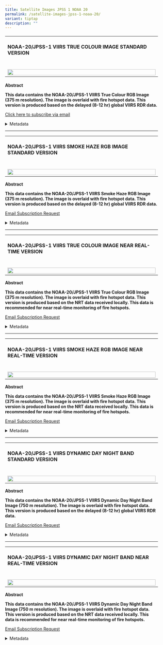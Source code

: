 ```yaml
---
title: Satellite Images JPSS 1 NOAA 20
permalink: /satellite-images-jpss-1-noaa-20/
variant: tiptap
description: ""
---
```

<h4></h4>
<table style="minWidth: 25px">
<colgroup>
<col>
</colgroup>
<tbody>
<tr>
<td rowspan="1" colspan="1">
<h4><strong>NOAA-20/JPSS-1 VIIRS TRUE COLOUR IMAGE STANDARD VERSION</strong></h4>
</td>
</tr>
<tr>
<td rowspan="1" colspan="1">
<p></p>
<div class="isomer-image-wrapper">
<img style="width: 100%" height="auto" width="100%" alt="" src="/images/L2 Images/VIIRS_TRUE_COLOUR.jpg">
</div>
</td>
</tr>
</tbody>
</table>
<h4></h4>
<p><strong>Abstract</strong>
</p>
<p><strong>This data contains the NOAA-20/JPSS-1 VIIRS True Colour RGB Image (375 m resolution). The image is overlaid with fire hotspot data. This version is produced based on the delayed (8-12 hr) global VIIRS RDR data.</strong>
</p>
<p></p>
<p><a href="https://go.gov.sg/asmc-wis2-email-subscription-request-form" rel="noopener noreferrer nofollow" target="_blank">Click here to subscribe via email</a>
</p>
<div data-type="detailGroup" class="isomer-accordion-group isomer-accordion isomer-accordion-white">
<details class="isomer-details">
<summary>Metadata</summary>
<div data-type="detailsContent" class="isomer-details-content">
<p></p>
<table style="minWidth: 50px">
<colgroup>
<col>
<col>
</colgroup>
<tbody>
<tr>
<td rowspan="1" colspan="1">
<p>ID</p>
</td>
<td rowspan="1" colspan="1">
<p>urn:x-wmo:md:sgp:asmc:jp1_viirs_truecolour_375m_jpg_late</p>
</td>
</tr>
<tr>
<td rowspan="1" colspan="1">
<p>Conforms To</p>
</td>
<td rowspan="1" colspan="1">
<p><a href="http://wis.wmo.int/spec/wcmp/2.0;http://www.opengis.net/spec/ogcapi-records-1/1.0/req/record-core" rel="noopener nofollow" target="_blank">http://wis.wmo.int/spec/wcmp/2.0;http://www.opengis.net/spec/ogcapi-records-1/1.0/req/record-core</a>
</p>
</td>
</tr>
<tr>
<td rowspan="1" colspan="1">
<p>Type</p>
</td>
<td rowspan="1" colspan="1">
<p>Feature</p>
</td>
</tr>
<tr>
<td rowspan="1" colspan="1">
<p>Geometry Type</p>
</td>
<td rowspan="1" colspan="1">
<p>Polygon</p>
</td>
</tr>
<tr>
<td rowspan="1" colspan="1">
<p>Geometry Coordinates</p>
</td>
<td rowspan="1" colspan="1">
<p>[ [ [ 80, -15 ], [ 80, 30 ], [ 140, 30 ], [ 140, -15 ], [ 80, -15 ] ]
]</p>
</td>
</tr>
<tr>
<td rowspan="1" colspan="1">
<p>Time Interval</p>
</td>
<td rowspan="1" colspan="1">
<p>2023-11-06 ..</p>
</td>
</tr>
<tr>
<td rowspan="1" colspan="1">
<p>Time Resolution</p>
</td>
<td rowspan="1" colspan="1">
<p>P1D</p>
</td>
</tr>
<tr>
<td rowspan="1" colspan="1">
<p>Themes</p>
</td>
<td rowspan="1" colspan="1">
<p>noaa20 jpss-1, jpss_satellite, fire hotspot, active fires, standard version,
true colour rgb</p>
</td>
</tr>
<tr>
<td rowspan="1" colspan="1">
<p>Scheme</p>
</td>
<td rowspan="1" colspan="1">
<p><a href="http://www.isotc211.org/2005/resources/codeList.xml#MD_KeywordTypeCode" rel="noopener nofollow" target="_blank">http://www.isotc211.org/2005/resources/codeList.xml#MD_KeywordTypeCode</a>
</p>
</td>
</tr>
<tr>
<td rowspan="1" colspan="1">
<p>Created</p>
</td>
<td rowspan="1" colspan="1">
<p>2023-11-02T01:30:00Z</p>
</td>
</tr>
<tr>
<td rowspan="1" colspan="1">
<p>Description</p>
</td>
<td rowspan="1" colspan="1">
<p>This data contains the NOAA-20/JPSS-1 VIIRS True Colour RGB Image (375
m resolution). The image is overlaid with fire hotspot data. This version
is produced based on the delayed (8-12 hr) global VIIRS RDR data.</p>
</td>
</tr>
<tr>
<td rowspan="1" colspan="1">
<p>Language</p>
</td>
<td rowspan="1" colspan="1">
<p>en</p>
</td>
</tr>
<tr>
<td rowspan="1" colspan="1">
<p>Title</p>
</td>
<td rowspan="1" colspan="1">
<p>NOAA-20/JPSS-1 VIIRS True Colour Image Standard Version</p>
</td>
</tr>
<tr>
<td rowspan="1" colspan="1">
<p>Updated</p>
</td>
<td rowspan="1" colspan="1">
<p>6/11/2023</p>
</td>
</tr>
<tr>
<td rowspan="1" colspan="1">
<p>Organization</p>
</td>
<td rowspan="1" colspan="1">
<p>Meteorological Service Singapore</p>
</td>
</tr>
<tr>
<td rowspan="1" colspan="1">
<p>Email</p>
</td>
<td rowspan="1" colspan="1">
<p><a href="mailto:ASMC_Enquiries@nea.gov.sg" rel="noopener nofollow" target="_blank">ASMC_Enquiries@nea.gov.sg</a>
</p>
</td>
</tr>
<tr>
<td rowspan="1" colspan="1">
<p>Phone</p>
</td>
<td rowspan="1" colspan="1">
<p>6565422837</p>
</td>
</tr>
<tr>
<td rowspan="1" colspan="1">
<p>Address</p>
</td>
<td rowspan="1" colspan="1">
<p>Room #041-033, 4th Floor, South Finger Terminal 2, Singapore Changi Airport,
Singapore 819643</p>
</td>
</tr>
<tr>
<td rowspan="1" colspan="1">
<p>Contact Instructions</p>
</td>
<td rowspan="1" colspan="1">
<p>email</p>
</td>
</tr>
<tr>
<td rowspan="1" colspan="1">
<p>Website</p>
</td>
<td rowspan="1" colspan="1">
<p><a href="http://asmc.asean.org/home/" rel="noopener noreferrer nofollow" target="_blank">http://asmc.asean.org/home/</a>
</p>
</td>
</tr>
<tr>
<td rowspan="1" colspan="1">
<p>Data access API</p>
</td>
<td rowspan="1" colspan="1">
<p><a href="https://esl65wys5i.execute-api.ap-southeast-1.amazonaws.com/v1/JP1_VIIRS_TRUECOLOUR_375M_JPG_LATE" rel="noopener noreferrer nofollow" target="_blank">https://esl65wys5i.execute-api.ap-southeast-1.amazonaws.com/v1/JP1_VIIRS_TRUECOLOUR_375M_JPG_LATE</a>
</p>
</td>
</tr>
<tr>
<td rowspan="1" colspan="1">
<p>Data notifications from WMO WIS2 Global Broker - Meteo France</p>
</td>
<td rowspan="1" colspan="1">
<p>mqtts://everyone:<a rel="noopener noreferrer nofollow" target="_blank">everyone@globalbroker.meteo.fr:8883</a>/</p>
</td>
</tr>
<tr>
<td rowspan="1" colspan="1">
<p>Data notifications from WMO WIS2 Global Broker - China Meteorological
Administration</p>
</td>
<td rowspan="1" colspan="1">
<p>mqtts://everyone:<a rel="noopener noreferrer nofollow" target="_blank">everyone@gb.wis.cma.cn:8883</a>/</p>
</td>
</tr>
</tbody>
</table>
</div>
</details>
</div>
<p></p>
<hr>
<table style="minWidth: 25px">
<colgroup>
<col>
</colgroup>
<tbody>
<tr>
<td rowspan="1" colspan="1">
<h4><strong>NOAA-20/JPSS-1 VIIRS SMOKE HAZE RGB IMAGE STANDARD VERSION</strong></h4>
</td>
</tr>
<tr>
<td rowspan="1" colspan="1">
<p></p>
<div class="isomer-image-wrapper">
<img style="width: 100%" height="auto" width="100%" alt="" src="/images/L2 Images/SMOKE_HAZE_RGB.jpg">
</div>
</td>
</tr>
</tbody>
</table>
<p><strong>Abstract</strong>
</p>
<p><strong>This data contains the NOAA-20/JPSS-1 VIIRS Smoke Haze RGB Image (375 m resolution). The image is overlaid with fire hotspot data. This version is produced based on the delayed (8-12 hr) global VIIRS RDR data.</strong>
</p>
<p></p>
<p><a href="https://go.gov.sg/asmc-wis2-email-subscription-request-form" rel="noopener noreferrer nofollow" target="_blank">Email Subscription Request</a>
</p>
<div data-type="detailGroup" class="isomer-accordion-group isomer-accordion isomer-accordion-white">
<details class="isomer-details">
<summary>Metadata</summary>
<div data-type="detailsContent" class="isomer-details-content">
<p></p>
<table style="minWidth: 50px">
<colgroup>
<col>
<col>
</colgroup>
<tbody>
<tr>
<td rowspan="1" colspan="1">
<p>ID</p>
</td>
<td rowspan="1" colspan="1">
<p>urn:x-wmo:md:sgp:asmc:jp1_viirs_smokehaze_375m_jpg_late</p>
</td>
</tr>
<tr>
<td rowspan="1" colspan="1">
<p>Conforms To</p>
</td>
<td rowspan="1" colspan="1">
<p><a href="http://wis.wmo.int/spec/wcmp/2.0;http://www.opengis.net/spec/ogcapi-records-1/1.0/req/record-core" rel="noopener noreferrer nofollow" target="_blank">http://wis.wmo.int/spec/wcmp/2.0;http://www.opengis.net/spec/ogcapi-records-1/1.0/req/record-core</a>
</p>
</td>
</tr>
<tr>
<td rowspan="1" colspan="1">
<p>Type</p>
</td>
<td rowspan="1" colspan="1">
<p>Feature</p>
</td>
</tr>
<tr>
<td rowspan="1" colspan="1">
<p>Geometry Type</p>
</td>
<td rowspan="1" colspan="1">
<p>Polygon</p>
</td>
</tr>
<tr>
<td rowspan="1" colspan="1">
<p>Geometry Coordinates</p>
</td>
<td rowspan="1" colspan="1">
<p>[ [ [ 80, -15 ], [ 80, 30 ], [ 140, 30 ], [ 140, -15 ], [ 80, -15 ] ]
]</p>
</td>
</tr>
<tr>
<td rowspan="1" colspan="1">
<p>Time Interval</p>
</td>
<td rowspan="1" colspan="1">
<p>2023-11-06 ..</p>
</td>
</tr>
<tr>
<td rowspan="1" colspan="1">
<p>Time Resolution</p>
</td>
<td rowspan="1" colspan="1">
<p>P1D</p>
</td>
</tr>
<tr>
<td rowspan="1" colspan="1">
<p>Themes</p>
</td>
<td rowspan="1" colspan="1">
<p>noaa-20, jpss-1, fire hotspot, active fires, standard version, smoke haze
rgb, jpss_satellite</p>
</td>
</tr>
<tr>
<td rowspan="1" colspan="1">
<p>Scheme</p>
</td>
<td rowspan="1" colspan="1">
<p><a href="http://www.isotc211.org/2005/resources/codeList.xml#MD_KeywordTypeCode" rel="noopener noreferrer nofollow" target="_blank">http://www.isotc211.org/2005/resources/codeList.xml#MD_KeywordTypeCode</a>
</p>
</td>
</tr>
<tr>
<td rowspan="1" colspan="1">
<p>Created</p>
</td>
<td rowspan="1" colspan="1">
<p>2023-11-02T01:30:00Z</p>
</td>
</tr>
<tr>
<td rowspan="1" colspan="1">
<p>Description</p>
</td>
<td rowspan="1" colspan="1">
<p>This data contains the NOAA-20/JPSS-1 VIIRS Smoke Haze RGB Image (375
m resolution). The image is overlaid with fire hotspot data. This version
is produced based on the delayed (8-12 hr) global VIIRS RDR data.</p>
</td>
</tr>
<tr>
<td rowspan="1" colspan="1">
<p>Language</p>
</td>
<td rowspan="1" colspan="1">
<p>en</p>
</td>
</tr>
<tr>
<td rowspan="1" colspan="1">
<p>Title</p>
</td>
<td rowspan="1" colspan="1">
<p>NOAA-20/JPSS-1 VIIRS Smoke Haze RGB Image Standard Version</p>
</td>
</tr>
<tr>
<td rowspan="1" colspan="1">
<p>Updated</p>
</td>
<td rowspan="1" colspan="1">
<p>6/11/2023</p>
</td>
</tr>
<tr>
<td rowspan="1" colspan="1">
<p>Organization</p>
</td>
<td rowspan="1" colspan="1">
<p>Meteorological Service Singapore</p>
</td>
</tr>
<tr>
<td rowspan="1" colspan="1">
<p>Email</p>
</td>
<td rowspan="1" colspan="1">
<p><a href="mailto:ASMC_Enquiries@nea.gov.sg" rel="noopener noreferrer nofollow" target="_blank">ASMC_Enquiries@nea.gov.sg</a>
</p>
</td>
</tr>
<tr>
<td rowspan="1" colspan="1">
<p>Phone</p>
</td>
<td rowspan="1" colspan="1">
<p>6565422837</p>
</td>
</tr>
<tr>
<td rowspan="1" colspan="1">
<p>Address</p>
</td>
<td rowspan="1" colspan="1">
<p>Room #041-033, 4th Floor, South Finger Terminal 2, Singapore Changi Airport,
Singapore 819643</p>
</td>
</tr>
<tr>
<td rowspan="1" colspan="1">
<p>Contact Instructions</p>
</td>
<td rowspan="1" colspan="1">
<p>email</p>
</td>
</tr>
<tr>
<td rowspan="1" colspan="1">
<p>Website</p>
</td>
<td rowspan="1" colspan="1">
<p><a href="http://asmc.asean.org/home/" rel="noopener noreferrer nofollow" target="_blank">http://asmc.asean.org/home/</a>
</p>
</td>
</tr>
<tr>
<td rowspan="1" colspan="1">
<p>Data access API</p>
</td>
<td rowspan="1" colspan="1">
<p><a href="https://esl65wys5i.execute-api.ap-southeast-1.amazonaws.com/v1/JP1_VIIRS_SMOKEHAZE_375M_JPG_LATE" rel="noopener noreferrer nofollow" target="_blank">https://esl65wys5i.execute-api.ap-southeast-1.amazonaws.com/v1/JP1_VIIRS_SMOKEHAZE_375M_JPG_LATE</a>
</p>
</td>
</tr>
<tr>
<td rowspan="1" colspan="1">
<p>Data notifications from WMO WIS2 Global Broker - Meteo France</p>
</td>
<td rowspan="1" colspan="1">
<p>mqtts://everyone:<a href="mailto:everyone@globalbroker.meteo.fr:8883" rel="noopener noreferrer nofollow" target="_blank">everyone@globalbroker.meteo.fr:8883</a>/</p>
</td>
</tr>
<tr>
<td rowspan="1" colspan="1">
<p>Data notifications from WMO WIS2 Global Broker - China Meteorological
Administration</p>
</td>
<td rowspan="1" colspan="1">
<p>mqtts://everyone:<a href="mailto:everyone@gb.wis.cma.cn:8883" rel="noopener noreferrer nofollow" target="_blank">everyone@gb.wis.cma.cn:8883</a>/</p>
</td>
</tr>
</tbody>
</table>
</div>
</details>
</div>
<p></p>
<hr>
<table style="minWidth: 25px">
<colgroup>
<col>
</colgroup>
<tbody>
<tr>
<td rowspan="1" colspan="1">
<h4><strong>NOAA-20/JPSS-1 VIIRS TRUE COLOUR IMAGE NEAR REAL-TIME VERSION</strong></h4>
</td>
</tr>
<tr>
<td rowspan="1" colspan="1">
<p></p>
<div class="isomer-image-wrapper">
<img style="width: 100%" height="auto" width="100%" alt="" src="/images/L2 Images/VIIRS_TRUE_COLOUR.jpg">
</div>
</td>
</tr>
</tbody>
</table>
<p><strong>Abstract</strong>
</p>
<p><strong>This data contains the NOAA-20/JPSS-1 VIIRS True Colour RGB Image (375 m resolution). The image is overlaid with fire hotspot data. This version is produced based on the NRT data received locally. This data is recommended for near real-time monitoring of fire hotspots.</strong>
</p>
<p></p>
<p><a href="https://go.gov.sg/asmc-wis2-email-subscription-request-form" rel="noopener noreferrer nofollow" target="_blank">Email Subscription Request</a>
</p>
<div data-type="detailGroup" class="isomer-accordion-group isomer-accordion isomer-accordion-white">
<details class="isomer-details">
<summary>Metadata</summary>
<div data-type="detailsContent" class="isomer-details-content">
<p></p>
<table style="minWidth: 50px">
<colgroup>
<col>
<col>
</colgroup>
<tbody>
<tr>
<td rowspan="1" colspan="1">
<p>ID</p>
</td>
<td rowspan="1" colspan="1">
<p>urn:x-wmo:md:sgp:asmc:jp1_viirs_truecolour_375m_jpg_nrt</p>
</td>
</tr>
<tr>
<td rowspan="1" colspan="1">
<p>Conforms To</p>
</td>
<td rowspan="1" colspan="1">
<p><a href="http://wis.wmo.int/spec/wcmp/2.0;http://www.opengis.net/spec/ogcapi-records-1/1.0/req/record-core" rel="noopener noreferrer nofollow" target="_blank">http://wis.wmo.int/spec/wcmp/2.0;http://www.opengis.net/spec/ogcapi-records-1/1.0/req/record-core</a>
</p>
</td>
</tr>
<tr>
<td rowspan="1" colspan="1">
<p>Type</p>
</td>
<td rowspan="1" colspan="1">
<p>Feature</p>
</td>
</tr>
<tr>
<td rowspan="1" colspan="1">
<p>Geometry Type</p>
</td>
<td rowspan="1" colspan="1">
<p>Polygon</p>
</td>
</tr>
<tr>
<td rowspan="1" colspan="1">
<p>Geometry Coordinates</p>
</td>
<td rowspan="1" colspan="1">
<p>[ [ [ 80, -15 ], [ 80, 30 ], [ 140, 30 ], [ 140, -15 ], [ 80, -15 ] ]
]</p>
</td>
</tr>
<tr>
<td rowspan="1" colspan="1">
<p>Time Interval</p>
</td>
<td rowspan="1" colspan="1">
<p>2023-11-06 ..</p>
</td>
</tr>
<tr>
<td rowspan="1" colspan="1">
<p>Time Resolution</p>
</td>
<td rowspan="1" colspan="1">
<p>P1D</p>
</td>
</tr>
<tr>
<td rowspan="1" colspan="1">
<p>Themes</p>
</td>
<td rowspan="1" colspan="1">
<p>noaa20 jpss-1, jpss_satellite, fire hotspot, active fires, nrt version,
true colour rgb</p>
</td>
</tr>
<tr>
<td rowspan="1" colspan="1">
<p>Scheme</p>
</td>
<td rowspan="1" colspan="1">
<p><a href="http://www.isotc211.org/2005/resources/codeList.xml#MD_KeywordTypeCode" rel="noopener noreferrer nofollow" target="_blank">http://www.isotc211.org/2005/resources/codeList.xml#MD_KeywordTypeCode</a>
</p>
</td>
</tr>
<tr>
<td rowspan="1" colspan="1">
<p>Created</p>
</td>
<td rowspan="1" colspan="1">
<p>2023-11-02T01:30:00Z</p>
</td>
</tr>
<tr>
<td rowspan="1" colspan="1">
<p>Description</p>
</td>
<td rowspan="1" colspan="1">
<p>This data contains the NOAA-20/JPSS-1 VIIRS True Colour RGB Image (375
m resolution). The image is overlaid with fire hotspot data.\n\nThis version
is produced based on the NRT data received locally. This data is recommended
for near real-time monitoring of fire hotspots.</p>
</td>
</tr>
<tr>
<td rowspan="1" colspan="1">
<p>Language</p>
</td>
<td rowspan="1" colspan="1">
<p>en</p>
</td>
</tr>
<tr>
<td rowspan="1" colspan="1">
<p>Title</p>
</td>
<td rowspan="1" colspan="1">
<p>NOAA-20/JPSS-1 VIIRS True Colour Image Near Real-Time Version</p>
</td>
</tr>
<tr>
<td rowspan="1" colspan="1">
<p>Updated</p>
</td>
<td rowspan="1" colspan="1">
<p>6/11/2023</p>
</td>
</tr>
<tr>
<td rowspan="1" colspan="1">
<p>Organization</p>
</td>
<td rowspan="1" colspan="1">
<p>Meteorological Service Singapore</p>
</td>
</tr>
<tr>
<td rowspan="1" colspan="1">
<p>Email</p>
</td>
<td rowspan="1" colspan="1">
<p><a href="mailto:ASMC_Enquiries@nea.gov.sg" rel="noopener noreferrer nofollow" target="_blank">ASMC_Enquiries@nea.gov.sg</a>
</p>
</td>
</tr>
<tr>
<td rowspan="1" colspan="1">
<p>Phone</p>
</td>
<td rowspan="1" colspan="1">
<p>6565422837</p>
</td>
</tr>
<tr>
<td rowspan="1" colspan="1">
<p>Address</p>
</td>
<td rowspan="1" colspan="1">
<p>Room #041-033, 4th Floor, South Finger Terminal 2&nbsp; -&nbsp; Singapore
Changi Airport, Singapore 819643</p>
</td>
</tr>
<tr>
<td rowspan="1" colspan="1">
<p>Contact Instructions</p>
</td>
<td rowspan="1" colspan="1">
<p>email</p>
</td>
</tr>
<tr>
<td rowspan="1" colspan="1">
<p>Website</p>
</td>
<td rowspan="1" colspan="1">
<p><a href="http://asmc.asean.org/home/" rel="noopener noreferrer nofollow" target="_blank">http://asmc.asean.org/home/</a>
</p>
</td>
</tr>
<tr>
<td rowspan="1" colspan="1">
<p>Data access API</p>
</td>
<td rowspan="1" colspan="1">
<p><a href="https://esl65wys5i.execute-api.ap-southeast-1.amazonaws.com/v1/JP1_VIIRS_TRUECOLOUR_375M_JPG_NRT" rel="noopener noreferrer nofollow" target="_blank">https://esl65wys5i.execute-api.ap-southeast-1.amazonaws.com/v1/JP1_VIIRS_TRUECOLOUR_375M_JPG_NRT</a>
</p>
</td>
</tr>
<tr>
<td rowspan="1" colspan="1">
<p>Data notifications from WMO WIS2 Global Broker - Meteo France</p>
</td>
<td rowspan="1" colspan="1">
<p>mqtts://everyone:<a rel="noopener noreferrer nofollow" target="_blank">everyone@globalbroker.meteo.fr:8883</a>/</p>
</td>
</tr>
<tr>
<td rowspan="1" colspan="1">
<p>Data notifications from WMO WIS2 Global Broker - China Meteorological
Administration</p>
</td>
<td rowspan="1" colspan="1">
<p>mqtts://everyone:<a rel="noopener noreferrer nofollow" target="_blank">everyone@gb.wis.cma.cn:8883</a>/</p>
</td>
</tr>
</tbody>
</table>
</div>
</details>
</div>
<p></p>
<hr>
<table style="minWidth: 25px">
<colgroup>
<col>
</colgroup>
<tbody>
<tr>
<td rowspan="1" colspan="1">
<h4><strong>NOAA-20/JPSS-1 VIIRS SMOKE HAZE RGB IMAGE NEAR REAL-TIME VERSION</strong></h4>
</td>
</tr>
<tr>
<td rowspan="1" colspan="1">
<p></p>
<div class="isomer-image-wrapper">
<img style="width: 100%" height="auto" width="100%" alt="" src="/images/L2 Images/SMOKE_HAZE_RGB.jpg">
</div>
</td>
</tr>
</tbody>
</table>
<p><strong>Abstract</strong>
</p>
<p><strong>This data contains the NOAA-20/JPSS-1 VIIRS Smoke Haze RGB Image (375 m resolution). The image is overlaid with fire hotspot data. This version is produced based on the NRT data received locally. This data is recommended for near real-time monitoring of fire hotspots.</strong>
</p>
<p></p>
<p><a href="https://go.gov.sg/asmc-wis2-email-subscription-request-form" rel="noopener noreferrer nofollow" target="_blank">Email Subscription Request</a>
</p>
<div data-type="detailGroup" class="isomer-accordion-group isomer-accordion isomer-accordion-white">
<details class="isomer-details">
<summary>Metadata</summary>
<div data-type="detailsContent" class="isomer-details-content">
<p></p>
<table style="minWidth: 50px">
<colgroup>
<col>
<col>
</colgroup>
<tbody>
<tr>
<td rowspan="1" colspan="1">
<p>ID</p>
</td>
<td rowspan="1" colspan="1">
<p>urn:x-wmo:md:sgp:asmc:jp1_viirs_smokehaze_375m_jpg_nrt</p>
</td>
</tr>
<tr>
<td rowspan="1" colspan="1">
<p>Conforms To</p>
</td>
<td rowspan="1" colspan="1">
<p><a href="http://wis.wmo.int/spec/wcmp/2.0;http://www.opengis.net/spec/ogcapi-records-1/1.0/req/record-core" rel="noopener noreferrer nofollow" target="_blank">http://wis.wmo.int/spec/wcmp/2.0;http://www.opengis.net/spec/ogcapi-records-1/1.0/req/record-core</a>
</p>
</td>
</tr>
<tr>
<td rowspan="1" colspan="1">
<p>Type</p>
</td>
<td rowspan="1" colspan="1">
<p>Feature</p>
</td>
</tr>
<tr>
<td rowspan="1" colspan="1">
<p>Geometry Type</p>
</td>
<td rowspan="1" colspan="1">
<p>Polygon</p>
</td>
</tr>
<tr>
<td rowspan="1" colspan="1">
<p>Geometry Coordinates</p>
</td>
<td rowspan="1" colspan="1">
<p>[ [ [ 80, -15 ], [ 80, 30 ], [ 140, 30 ], [ 140, -15 ], [ 80, -15 ] ]
]</p>
</td>
</tr>
<tr>
<td rowspan="1" colspan="1">
<p>Time Interval</p>
</td>
<td rowspan="1" colspan="1">
<p>2023-11-06 ..</p>
</td>
</tr>
<tr>
<td rowspan="1" colspan="1">
<p>Time Resolution</p>
</td>
<td rowspan="1" colspan="1">
<p>P1D</p>
</td>
</tr>
<tr>
<td rowspan="1" colspan="1">
<p>Themes</p>
</td>
<td rowspan="1" colspan="1">
<p>noaa-20, jpss-1, fire hotspot, active fires, nrt version, smoke haze rgb,
jpss_satellite</p>
</td>
</tr>
<tr>
<td rowspan="1" colspan="1">
<p>Scheme</p>
</td>
<td rowspan="1" colspan="1">
<p><a href="http://www.isotc211.org/2005/resources/codeList.xml#MD_KeywordTypeCode" rel="noopener noreferrer nofollow" target="_blank">http://www.isotc211.org/2005/resources/codeList.xml#MD_KeywordTypeCode</a>
</p>
</td>
</tr>
<tr>
<td rowspan="1" colspan="1">
<p>Created</p>
</td>
<td rowspan="1" colspan="1">
<p>2023-11-02T01:30:00Z</p>
</td>
</tr>
<tr>
<td rowspan="1" colspan="1">
<p>Description</p>
</td>
<td rowspan="1" colspan="1">
<p>This data contains the NOAA-20/JPSS-1 VIIRS Smoke Haze RGB Image (375
m resolution). The image is overlaid with fire hotspot data. This version
is produced based on the NRT data received locally. This data is recommended
for near real-time monitoring of fire hotspots.</p>
</td>
</tr>
<tr>
<td rowspan="1" colspan="1">
<p>Language</p>
</td>
<td rowspan="1" colspan="1">
<p>en</p>
</td>
</tr>
<tr>
<td rowspan="1" colspan="1">
<p>Title</p>
</td>
<td rowspan="1" colspan="1">
<p>NOAA-20/JPSS-1 VIIRS Smoke Haze RGB Image Near Real-Time Version</p>
</td>
</tr>
<tr>
<td rowspan="1" colspan="1">
<p>Updated</p>
</td>
<td rowspan="1" colspan="1">
<p>6/11/2023</p>
</td>
</tr>
<tr>
<td rowspan="1" colspan="1">
<p>Organization</p>
</td>
<td rowspan="1" colspan="1">
<p>Meteorological Service Singapore</p>
</td>
</tr>
<tr>
<td rowspan="1" colspan="1">
<p>Email</p>
</td>
<td rowspan="1" colspan="1">
<p><a href="mailto:ASMC_Enquiries@nea.gov.sg" rel="noopener noreferrer nofollow" target="_blank">ASMC_Enquiries@nea.gov.sg</a>
</p>
</td>
</tr>
<tr>
<td rowspan="1" colspan="1">
<p>Phone</p>
</td>
<td rowspan="1" colspan="1">
<p>6565422837</p>
</td>
</tr>
<tr>
<td rowspan="1" colspan="1">
<p>Address</p>
</td>
<td rowspan="1" colspan="1">
<p>Room #041-033, 4th Floor, South Finger Terminal 2, Singapore Changi Airport,
Singapore 819643</p>
</td>
</tr>
<tr>
<td rowspan="1" colspan="1">
<p>Contact Instructions</p>
</td>
<td rowspan="1" colspan="1">
<p>email</p>
</td>
</tr>
<tr>
<td rowspan="1" colspan="1">
<p>Website</p>
</td>
<td rowspan="1" colspan="1">
<p><a href="http://asmc.asean.org/home/" rel="noopener noreferrer nofollow" target="_blank">http://asmc.asean.org/home/</a>
</p>
</td>
</tr>
<tr>
<td rowspan="1" colspan="1">
<p>Data access API</p>
</td>
<td rowspan="1" colspan="1">
<p><a href="https://esl65wys5i.execute-api.ap-southeast-1.amazonaws.com/v1/JP1_VIIRS_SMOKEHAZE_375M_JPG_NRT" rel="noopener noreferrer nofollow" target="_blank">https://esl65wys5i.execute-api.ap-southeast-1.amazonaws.com/v1/JP1_VIIRS_SMOKEHAZE_375M_JPG_NRT</a>
</p>
</td>
</tr>
<tr>
<td rowspan="1" colspan="1">
<p>Data notifications from WMO WIS2 Global Broker - Meteo France</p>
</td>
<td rowspan="1" colspan="1">
<p>mqtts://everyone:<a href="mailto:everyone@globalbroker.meteo.fr:8883" rel="noopener noreferrer nofollow" target="_blank">everyone@globalbroker.meteo.fr:8883</a>/</p>
</td>
</tr>
<tr>
<td rowspan="1" colspan="1">
<p>Data notifications from WMO WIS2 Global Broker - China Meteorological
Administration</p>
</td>
<td rowspan="1" colspan="1">
<p>mqtts://everyone:<a href="mailto:everyone@gb.wis.cma.cn:8883" rel="noopener noreferrer nofollow" target="_blank">everyone@gb.wis.cma.cn:8883</a>/</p>
</td>
</tr>
</tbody>
</table>
</div>
</details>
</div>
<p></p>
<hr>
<table style="minWidth: 25px">
<colgroup>
<col>
</colgroup>
<tbody>
<tr>
<td rowspan="1" colspan="1">
<h4><strong>NOAA-20/JPSS-1 VIIRS DYNAMIC DAY NIGHT BAND STANDARD VERSION</strong></h4>
</td>
</tr>
<tr>
<td rowspan="1" colspan="1">
<p></p>
<div class="isomer-image-wrapper">
<img style="width: 100%" height="auto" width="100%" alt="" src="/images/L2 Images/VIIRS_DAY_NIGHT_ENHANCED.jpg">
</div>
</td>
</tr>
</tbody>
</table>
<p><strong>Abstract</strong>
</p>
<p><strong>This data contains the NOAA-20/JPSS-1 VIIRS Dynamic Day Night Band Image (750 m resolution). The image is overlaid with fire hotspot data. This version is produced based on the delayed (8-12 hr) global VIIRS RDR data.</strong>
</p>
<p></p>
<p><a href="https://go.gov.sg/asmc-wis2-email-subscription-request-form" rel="noopener noreferrer nofollow" target="_blank">Email Subscription Request</a>
</p>
<div data-type="detailGroup" class="isomer-accordion-group isomer-accordion isomer-accordion-white">
<details class="isomer-details">
<summary>Metadata</summary>
<div data-type="detailsContent" class="isomer-details-content">
<p></p>
<table style="minWidth: 50px">
<colgroup>
<col>
<col>
</colgroup>
<tbody>
<tr>
<td rowspan="1" colspan="1">
<p>ID</p>
</td>
<td rowspan="1" colspan="1">
<p>urn:x-wmo:md:sgp:asmc:jp1_viirs_dynamicdnb_750m_jpg_late</p>
</td>
</tr>
<tr>
<td rowspan="1" colspan="1">
<p>Conforms To</p>
</td>
<td rowspan="1" colspan="1">
<p><a href="http://wis.wmo.int/spec/wcmp/2.0;http://www.opengis.net/spec/ogcapi-records-1/1.0/req/record-core" rel="noopener noreferrer nofollow" target="_blank">http://wis.wmo.int/spec/wcmp/2.0;http://www.opengis.net/spec/ogcapi-records-1/1.0/req/record-core</a>
</p>
</td>
</tr>
<tr>
<td rowspan="1" colspan="1">
<p>Type</p>
</td>
<td rowspan="1" colspan="1">
<p>Feature</p>
</td>
</tr>
<tr>
<td rowspan="1" colspan="1">
<p>Geometry Type</p>
</td>
<td rowspan="1" colspan="1">
<p>Polygon</p>
</td>
</tr>
<tr>
<td rowspan="1" colspan="1">
<p>Geometry Coordinates</p>
</td>
<td rowspan="1" colspan="1">
<p>[ [ [ 80, -15 ], [ 80, 30 ], [ 140, 30 ], [ 140, -15 ], [ 80, -15 ] ]
]</p>
</td>
</tr>
<tr>
<td rowspan="1" colspan="1">
<p>Time Interval</p>
</td>
<td rowspan="1" colspan="1">
<p>2023-11-06 ..</p>
</td>
</tr>
<tr>
<td rowspan="1" colspan="1">
<p>Time Resolution</p>
</td>
<td rowspan="1" colspan="1">
<p>P1D</p>
</td>
</tr>
<tr>
<td rowspan="1" colspan="1">
<p>Themes</p>
</td>
<td rowspan="1" colspan="1">
<p>noaa-20, jpss-1, fire hotspot, active fires, standard version, dynamic
day night band, viirs, jpss_satellite</p>
</td>
</tr>
<tr>
<td rowspan="1" colspan="1">
<p>Scheme</p>
</td>
<td rowspan="1" colspan="1">
<p><a href="http://www.isotc211.org/2005/resources/codeList.xml#MD_KeywordTypeCode" rel="noopener nofollow" target="_blank">http://www.isotc211.org/2005/resources/codeList.xml#MD_KeywordTypeCode</a>
</p>
</td>
</tr>
<tr>
<td rowspan="1" colspan="1">
<p>Created</p>
</td>
<td rowspan="1" colspan="1">
<p>2023-11-02T01:30:00Z</p>
</td>
</tr>
<tr>
<td rowspan="1" colspan="1">
<p>Description</p>
</td>
<td rowspan="1" colspan="1">
<p>This data contains the NOAA-20/JPSS-1 VIIRS Dynamic Day Night Band Image
(750 m resolution). The image is overlaid with fire hotspot data. This
version is produced based on the delayed (8-12 hr) global VIIRS RDR data.</p>
</td>
</tr>
<tr>
<td rowspan="1" colspan="1">
<p>Language</p>
</td>
<td rowspan="1" colspan="1">
<p>en</p>
</td>
</tr>
<tr>
<td rowspan="1" colspan="1">
<p>Title</p>
</td>
<td rowspan="1" colspan="1">
<p>NOAA-20/JPSS-1 VIIRS Dynamic Day Night Band Standard Version</p>
</td>
</tr>
<tr>
<td rowspan="1" colspan="1">
<p>Updated</p>
</td>
<td rowspan="1" colspan="1">
<p>6/11/2023</p>
</td>
</tr>
<tr>
<td rowspan="1" colspan="1">
<p>Organization</p>
</td>
<td rowspan="1" colspan="1">
<p>Meteorological Service Singapore</p>
</td>
</tr>
<tr>
<td rowspan="1" colspan="1">
<p>Email</p>
</td>
<td rowspan="1" colspan="1">
<p><a href="mailto:ASMC_Enquiries@nea.gov.sg" rel="noopener noreferrer nofollow" target="_blank">ASMC_Enquiries@nea.gov.sg</a>
</p>
</td>
</tr>
<tr>
<td rowspan="1" colspan="1">
<p>Phone</p>
</td>
<td rowspan="1" colspan="1">
<p>6565422837</p>
</td>
</tr>
<tr>
<td rowspan="1" colspan="1">
<p>Address</p>
</td>
<td rowspan="1" colspan="1">
<p>Room #041-033, 4th Floor, South Finger Terminal 2, Singapore Changi Airport,
Singapore 819643</p>
</td>
</tr>
<tr>
<td rowspan="1" colspan="1">
<p>Contact Instructions</p>
</td>
<td rowspan="1" colspan="1">
<p>email</p>
</td>
</tr>
<tr>
<td rowspan="1" colspan="1">
<p>Website</p>
</td>
<td rowspan="1" colspan="1">
<p><a href="http://asmc.asean.org/home/" rel="noopener noreferrer nofollow" target="_blank">http://asmc.asean.org/home/</a>
</p>
</td>
</tr>
<tr>
<td rowspan="1" colspan="1">
<p>Data access API</p>
</td>
<td rowspan="1" colspan="1">
<p><a href="https://esl65wys5i.execute-api.ap-southeast-1.amazonaws.com/v1/JP1_VIIRS_DYNAMICDNB_750M_JPG_LATE" rel="noopener noreferrer nofollow" target="_blank">https://esl65wys5i.execute-api.ap-southeast-1.amazonaws.com/v1/JP1_VIIRS_DYNAMICDNB_750M_JPG_LATE</a>
</p>
</td>
</tr>
<tr>
<td rowspan="1" colspan="1">
<p>Data notifications from WMO WIS2 Global Broker - Meteo France</p>
</td>
<td rowspan="1" colspan="1">
<p>mqtts://everyone:<a rel="noopener noreferrer nofollow" target="_blank">everyone@globalbroker.meteo.fr:8883</a>/</p>
</td>
</tr>
<tr>
<td rowspan="1" colspan="1">
<p>Data notifications from WMO WIS2 Global Broker - China Meteorological
Administration</p>
</td>
<td rowspan="1" colspan="1">
<p>mqtts://everyone:<a rel="noopener noreferrer nofollow" target="_blank">everyone@gb.wis.cma.cn:8883</a>/</p>
</td>
</tr>
</tbody>
</table>
</div>
</details>
</div>
<p></p>
<hr>
<table style="minWidth: 25px">
<colgroup>
<col>
</colgroup>
<tbody>
<tr>
<td rowspan="1" colspan="1">
<h4><strong>NOAA-20/JPSS-1 VIIRS DYNAMIC DAY NIGHT BAND NEAR REAL-TIME VERSION</strong></h4>
</td>
</tr>
<tr>
<td rowspan="1" colspan="1">
<p></p>
<div class="isomer-image-wrapper">
<img style="width: 100%" height="auto" width="100%" alt="" src="/images/L2 Images/VIIRS_DAY_NIGHT_ENHANCED.jpg">
</div>
</td>
</tr>
</tbody>
</table>
<p><strong>Abstract</strong>
</p>
<p><strong>This data contains the NOAA-20/JPSS-1 VIIRS Dynamic Day Night Band Image (750 m resolution). The image is overlaid with fire hotspot data. This version is produced based on the NRT data received locally. This data is recommended for near real-time monitoring of fire hotspots.</strong>
</p>
<p></p>
<p><a href="https://go.gov.sg/asmc-wis2-email-subscription-request-form" rel="noopener noreferrer nofollow" target="_blank">Email Subscription Request</a>
</p>
<div data-type="detailGroup" class="isomer-accordion-group isomer-accordion isomer-accordion-white">
<details class="isomer-details">
<summary>Metadata</summary>
<div data-type="detailsContent" class="isomer-details-content">
<p></p>
<table style="minWidth: 50px">
<colgroup>
<col>
<col>
</colgroup>
<tbody>
<tr>
<td rowspan="1" colspan="1">
<p>ID</p>
</td>
<td rowspan="1" colspan="1">
<p>urn:x-wmo:md:sgp:asmc:jp1_viirs_dynamicdnb_750m_jpg_nrt</p>
</td>
</tr>
<tr>
<td rowspan="1" colspan="1">
<p>Conforms To</p>
</td>
<td rowspan="1" colspan="1">
<p><a href="http://wis.wmo.int/spec/wcmp/2.0;http://www.opengis.net/spec/ogcapi-records-1/1.0/req/record-core" rel="noopener noreferrer nofollow" target="_blank">http://wis.wmo.int/spec/wcmp/2.0;http://www.opengis.net/spec/ogcapi-records-1/1.0/req/record-core</a>
</p>
</td>
</tr>
<tr>
<td rowspan="1" colspan="1">
<p>Type</p>
</td>
<td rowspan="1" colspan="1">
<p>Feature</p>
</td>
</tr>
<tr>
<td rowspan="1" colspan="1">
<p>Geometry Type</p>
</td>
<td rowspan="1" colspan="1">
<p>Polygon</p>
</td>
</tr>
<tr>
<td rowspan="1" colspan="1">
<p>Geometry Coordinates</p>
</td>
<td rowspan="1" colspan="1">
<p>[ [ [ 80, -15 ], [ 80, 30 ], [ 140, 30 ], [ 140, -15 ], [ 80, -15 ] ]
]</p>
</td>
</tr>
<tr>
<td rowspan="1" colspan="1">
<p>Time Interval</p>
</td>
<td rowspan="1" colspan="1">
<p>2023-11-06 ..</p>
</td>
</tr>
<tr>
<td rowspan="1" colspan="1">
<p>Time Resolution</p>
</td>
<td rowspan="1" colspan="1">
<p>P1D</p>
</td>
</tr>
<tr>
<td rowspan="1" colspan="1">
<p>Themes</p>
</td>
<td rowspan="1" colspan="1">
<p>noaa-20, jpss-1, fire hotspot, active fires, nrt version, dynamic day
night band, viirs, jpss_satellite</p>
</td>
</tr>
<tr>
<td rowspan="1" colspan="1">
<p>Scheme</p>
</td>
<td rowspan="1" colspan="1">
<p><a href="http://www.isotc211.org/2005/resources/codeList.xml#MD_KeywordTypeCode" rel="noopener noreferrer nofollow" target="_blank">http://www.isotc211.org/2005/resources/codeList.xml#MD_KeywordTypeCode</a>
</p>
</td>
</tr>
<tr>
<td rowspan="1" colspan="1">
<p>Created</p>
</td>
<td rowspan="1" colspan="1">
<p>2023-11-02T01:30:00Z</p>
</td>
</tr>
<tr>
<td rowspan="1" colspan="1">
<p>Description</p>
</td>
<td rowspan="1" colspan="1">
<p>This data contains the NOAA-20/JPSS-1 VIIRS Dynamic Day Night Band Image
(750 m resolution). The image is overlaid with fire hotspot data. This
version is produced based on the NRT data received locally. This data is
recommended for near real-time monitoring of fire hotspots.</p>
</td>
</tr>
<tr>
<td rowspan="1" colspan="1">
<p>Language</p>
</td>
<td rowspan="1" colspan="1">
<p>en</p>
</td>
</tr>
<tr>
<td rowspan="1" colspan="1">
<p>Title</p>
</td>
<td rowspan="1" colspan="1">
<p>NOAA-20/JPSS-1 VIIRS Dynamic Day Night Band Near Real-Time Version</p>
</td>
</tr>
<tr>
<td rowspan="1" colspan="1">
<p>Updated</p>
</td>
<td rowspan="1" colspan="1">
<p>6/11/2023</p>
</td>
</tr>
<tr>
<td rowspan="1" colspan="1">
<p>Organization</p>
</td>
<td rowspan="1" colspan="1">
<p>Meteorological Service Singapore</p>
</td>
</tr>
<tr>
<td rowspan="1" colspan="1">
<p>Email</p>
</td>
<td rowspan="1" colspan="1">
<p><a href="mailto:ASMC_Enquiries@nea.gov.sg" rel="noopener noreferrer nofollow" target="_blank">ASMC_Enquiries@nea.gov.sg</a>
</p>
</td>
</tr>
<tr>
<td rowspan="1" colspan="1">
<p>Phone</p>
</td>
<td rowspan="1" colspan="1">
<p>6565422837</p>
</td>
</tr>
<tr>
<td rowspan="1" colspan="1">
<p>Address</p>
</td>
<td rowspan="1" colspan="1">
<p>Room #041-033, 4th Floor, South Finger Terminal 2, Singapore Changi Airport,
Singapore 819643</p>
</td>
</tr>
<tr>
<td rowspan="1" colspan="1">
<p>Contact Instructions</p>
</td>
<td rowspan="1" colspan="1">
<p>email</p>
</td>
</tr>
<tr>
<td rowspan="1" colspan="1">
<p>Website</p>
</td>
<td rowspan="1" colspan="1">
<p><a href="http://asmc.asean.org/home/" rel="noopener noreferrer nofollow" target="_blank">http://asmc.asean.org/home/</a>
</p>
</td>
</tr>
<tr>
<td rowspan="1" colspan="1">
<p>Data access API</p>
</td>
<td rowspan="1" colspan="1">
<p><a href="https://esl65wys5i.execute-api.ap-southeast-1.amazonaws.com/v1/JP1_VIIRS_DYNAMICDNB_750M_JPG_NRT" rel="noopener noreferrer nofollow" target="_blank">https://esl65wys5i.execute-api.ap-southeast-1.amazonaws.com/v1/JP1_VIIRS_DYNAMICDNB_750M_JPG_NRT</a>
</p>
</td>
</tr>
<tr>
<td rowspan="1" colspan="1">
<p>Data notifications from WMO WIS2 Global Broker - Meteo France</p>
</td>
<td rowspan="1" colspan="1">
<p>mqtts://everyone:<a rel="noopener noreferrer nofollow" target="_blank">everyone@globalbroker.meteo.fr:8883</a>/</p>
</td>
</tr>
<tr>
<td rowspan="1" colspan="1">
<p>Data notifications from WMO WIS2 Global Broker - China Meteorological
Administration</p>
</td>
<td rowspan="1" colspan="1">
<p>mqtts://everyone:<a rel="noopener noreferrer nofollow" target="_blank">everyone@gb.wis.cma.cn:8883</a>/</p>
</td>
</tr>
</tbody>
</table>
</div>
</details>
</div>
<p></p>